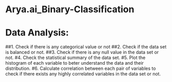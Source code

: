 # Arya.ai_Binary-Classification 
# Data Analysis:
##1. Check if there is any categorical value or not
##2. Check if the data set is balanced or not.
##3. Check if there is any null value in the data set or not.
#4. Check the statistical summary of the data set.
#5. Plot the histogram of each variable to beter understand the data and their distribution.
#6. Calculate correlation between each pair of variables to check if there exists any highly correlated variables in the data set or not.
